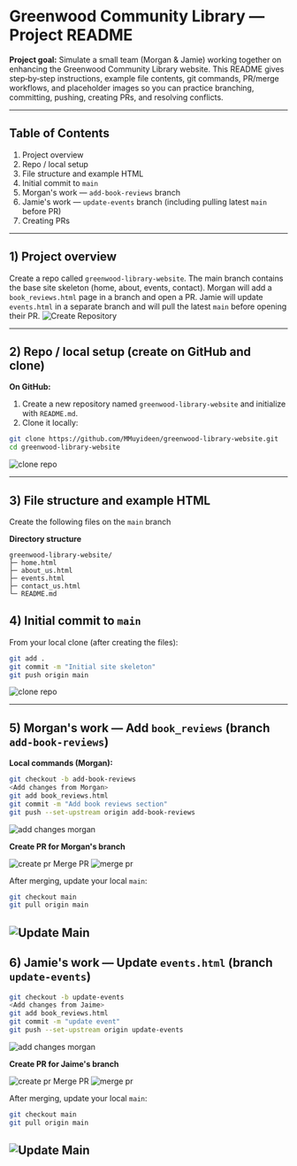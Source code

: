# Greenwood Community Library — Project README

**Project goal:** Simulate a small team (Morgan & Jamie) working together on enhancing the Greenwood Community Library website. This README gives step‑by‑step instructions, example file contents, git commands, PR/merge workflows, and placeholder images so you can practice branching, committing, pushing, creating PRs, and resolving conflicts.

---

## Table of Contents

1. Project overview
2. Repo / local setup
3. File structure and example HTML
4. Initial commit to `main`
5. Morgan's work — `add-book-reviews` branch
6. Jamie's work — `update-events` branch (including pulling latest `main` before PR)
7. Creating PRs

---

## 1) Project overview

Create a repo called `greenwood-library-website`. The main branch contains the base site skeleton (home, about, events, contact). Morgan will add a `book_reviews.html` page in a branch and open a PR. Jamie will update `events.html` in a separate branch and will pull the latest `main` before opening their PR.
![Create Repository](./images/01.create-repo.png)

---

## 2) Repo / local setup (create on GitHub and clone)

**On GitHub:**

1. Create a new repository named `greenwood-library-website` and initialize with `README.md`.
2. Clone it locally:

```bash
git clone https://github.com/MMuyideen/greenwood-library-website.git
cd greenwood-library-website
```

![clone repo](./images/02.clone-repo.png)

---

## 3) File structure and example HTML

Create the following files on the `main` branch

**Directory structure**

```
greenwood-library-website/
├─ home.html
├─ about_us.html
├─ events.html
├─ contact_us.html
└─ README.md
```

## 4) Initial commit to `main`

From your local clone (after creating the files):

```bash
git add .
git commit -m "Initial site skeleton"
git push origin main
```

![clone repo](./images/03.initial-commit.png)

---

## 5) Morgan's work — Add `book_reviews` (branch `add-book-reviews`)

**Local commands (Morgan):**

```bash
git checkout -b add-book-reviews
<Add changes from Morgan>
git add book_reviews.html
git commit -m "Add book reviews section"
git push --set-upstream origin add-book-reviews
```

![add changes morgan](./images/04.add-changes-morgan.png)

**Create PR for Morgan's branch**

![create pr](./images/05.create-pr.png)
Merge PR
![merge pr](./images/06.merge-pr.png)

After merging, update your local `main`:

```bash
git checkout main
git pull origin main
```

## ![Update Main](./images/07.update-main.png)

## 6) Jamie's work — Update `events.html` (branch `update-events`)

```bash
git checkout -b update-events
<Add changes from Jaime>
git add book_reviews.html
git commit -m "update event"
git push --set-upstream origin update-events

```

![add changes morgan](./images/08.add-changes-jaime.png)

**Create PR for Jaime's branch**

![create pr](./images/09.create-pr.png)
Merge PR
![merge pr](./images/10.merge-pr.png)

After merging, update your local `main`:

```bash
git checkout main
git pull origin main
```

## ![Update Main](./images/07.update-main.png)
